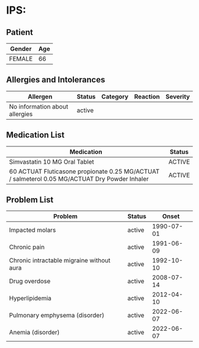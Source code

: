 # IPS:

## Patient

|Gender|Age|
|---|---|
|FEMALE|66|

## Allergies and Intolerances

|Allergen|Status|Category|Reaction|Severity|
|---|---|---|---|---|
|No information about allergies|active||||

## Medication List

|Medication|Status|
|---|---|
|Simvastatin 10 MG Oral Tablet|ACTIVE|
|60 ACTUAT Fluticasone propionate 0.25 MG/ACTUAT / salmeterol 0.05 MG/ACTUAT Dry Powder Inhaler|ACTIVE|

## Problem List

|Problem|Status|Onset|
|---|---|---|
|Impacted molars|active|1990-07-01|
|Chronic pain|active|1991-06-09|
|Chronic intractable migraine without aura|active|1992-10-10|
|Drug overdose|active|2008-07-14|
|Hyperlipidemia|active|2012-04-10|
|Pulmonary emphysema (disorder)|active|2022-06-07|
|Anemia (disorder)|active|2022-06-07|
